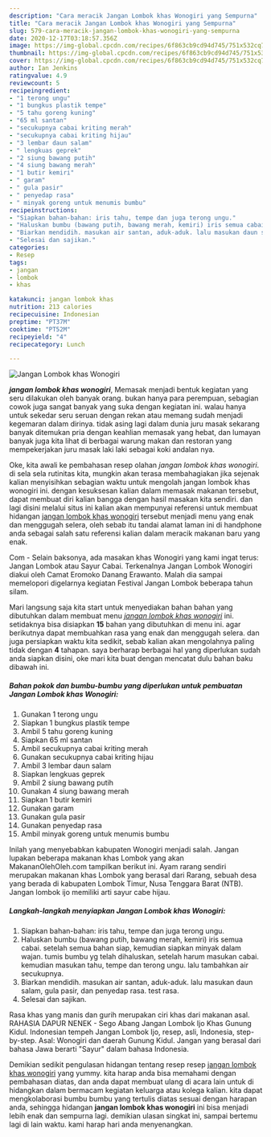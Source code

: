 ```yaml
---
description: "Cara meracik Jangan Lombok khas Wonogiri yang Sempurna"
title: "Cara meracik Jangan Lombok khas Wonogiri yang Sempurna"
slug: 579-cara-meracik-jangan-lombok-khas-wonogiri-yang-sempurna
date: 2020-12-17T03:18:57.356Z
image: https://img-global.cpcdn.com/recipes/6f863cb9cd94d745/751x532cq70/jangan-lombok-khas-wonogiri-foto-resep-utama.jpg
thumbnail: https://img-global.cpcdn.com/recipes/6f863cb9cd94d745/751x532cq70/jangan-lombok-khas-wonogiri-foto-resep-utama.jpg
cover: https://img-global.cpcdn.com/recipes/6f863cb9cd94d745/751x532cq70/jangan-lombok-khas-wonogiri-foto-resep-utama.jpg
author: Ian Jenkins
ratingvalue: 4.9
reviewcount: 5
recipeingredient:
- "1 terong ungu"
- "1 bungkus plastik tempe"
- "5 tahu goreng kuning"
- "65 ml santan"
- "secukupnya cabai kriting merah"
- "secukupnya cabai kriting hijau"
- "3 lembar daun salam"
- " lengkuas geprek"
- "2 siung bawang putih"
- "4 siung bawang merah"
- "1 butir kemiri"
- " garam"
- " gula pasir"
- " penyedap rasa"
- " minyak goreng untuk menumis bumbu"
recipeinstructions:
- "Siapkan bahan-bahan: iris tahu, tempe dan juga terong ungu."
- "Haluskan bumbu (bawang putih, bawang merah, kemiri) iris semua cabai. setelah semua bahan siap, kemudian siapkan minyak dalam wajan. tumis bumbu yg telah dihaluskan, setelah harum masukan cabai. kemudian masukan tahu, tempe dan terong ungu. lalu tambahkan air secukupnya."
- "Biarkan mendidih. masukan air santan, aduk-aduk. lalu masukan daun salam, gula pasir, dan penyedap rasa. test rasa."
- "Selesai dan sajikan."
categories:
- Resep
tags:
- jangan
- lombok
- khas

katakunci: jangan lombok khas 
nutrition: 213 calories
recipecuisine: Indonesian
preptime: "PT37M"
cooktime: "PT52M"
recipeyield: "4"
recipecategory: Lunch

---
```



![Jangan Lombok khas Wonogiri](https://img-global.cpcdn.com/recipes/6f863cb9cd94d745/751x532cq70/jangan-lombok-khas-wonogiri-foto-resep-utama.jpg)

<b><i>jangan lombok khas wonogiri</i></b>, Memasak menjadi bentuk kegiatan yang seru dilakukan oleh banyak orang. bukan hanya para perempuan, sebagian cowok juga sangat banyak yang suka dengan kegiatan ini. walau hanya untuk sekedar seru seruan dengan rekan atau memang sudah menjadi kegemaran dalam dirinya. tidak asing lagi dalam dunia juru masak sekarang banyak ditemukan pria dengan keahlian memasak yang hebat, dan lumayan banyak juga kita lihat di berbagai warung makan dan restoran yang mempekerjakan juru masak laki laki sebagai koki andalan nya.

Oke, kita awali ke pembahasan resep olahan <i>jangan lombok khas wonogiri</i>. di sela sela rutinitas kita, mungkin akan terasa membahagiakan jika sejenak kalian menyisihkan sebagian waktu untuk mengolah jangan lombok khas wonogiri ini. dengan kesuksesan kalian dalam memasak makanan tersebut, dapat membuat diri kalian bangga dengan hasil masakan kita sendiri. dan lagi disini melalui situs ini kalian akan mempunyai referensi untuk membuat hidangan <u>jangan lombok khas wonogiri</u> tersebut menjadi menu yang enak dan menggugah selera, oleh sebab itu tandai alamat laman ini di handphone anda sebagai salah satu referensi kalian dalam meracik makanan baru yang enak.

Com - Selain baksonya, ada masakan khas Wonogiri yang kami ingat terus: Jangan Lombok atau Sayur Cabai. Terkenalnya Jangan Lombok Wonogiri diakui oleh Camat Eromoko Danang Erawanto. Malah dia sampai memelopori digelarnya kegiatan Festival Jangan Lombok beberapa tahun silam.


Mari langsung saja kita start untuk menyediakan bahan bahan yang dibutuhkan dalam membuat menu <u><i>jangan lombok khas wonogiri</i></u> ini. setidaknya bisa disiapkan <b>15</b> bahan yang dibutuhkan di menu ini. agar berikutnya dapat membuahkan rasa yang enak dan menggugah selera. dan juga persiapkan waktu kita sedikit, sebab kalian akan mengolahnya paling tidak dengan <b>4</b> tahapan. saya berharap berbagai hal yang diperlukan sudah anda siapkan disini, oke mari kita buat dengan mencatat dulu bahan baku dibawah ini.

<!--inarticleads1-->

##### Bahan pokok dan bumbu-bumbu yang diperlukan untuk pembuatan Jangan Lombok khas Wonogiri:

1. Gunakan 1 terong ungu
1. Siapkan 1 bungkus plastik tempe
1. Ambil 5 tahu goreng kuning
1. Siapkan 65 ml santan
1. Ambil secukupnya cabai kriting merah
1. Gunakan secukupnya cabai kriting hijau
1. Ambil 3 lembar daun salam
1. Siapkan  lengkuas geprek
1. Ambil 2 siung bawang putih
1. Gunakan 4 siung bawang merah
1. Siapkan 1 butir kemiri
1. Gunakan  garam
1. Gunakan  gula pasir
1. Gunakan  penyedap rasa
1. Ambil  minyak goreng untuk menumis bumbu


Inilah yang menyebabkan kabupaten Wonogiri menjadi salah. Jangan lupakan beberapa makanan khas Lombok yang akan MakananOlehOleh.com tampilkan berikut ini. Ayam rarang sendiri merupakan makanan khas Lombok yang berasal dari Rarang, sebuah desa yang berada di kabupaten Lombok Timur, Nusa Tenggara Barat (NTB). Jangan lombok ijo memiliki arti sayur cabe hijau. 

<!--inarticleads2-->

##### Langkah-langkah menyiapkan Jangan Lombok khas Wonogiri:

1. Siapkan bahan-bahan: iris tahu, tempe dan juga terong ungu.
1. Haluskan bumbu (bawang putih, bawang merah, kemiri) iris semua cabai. setelah semua bahan siap, kemudian siapkan minyak dalam wajan. tumis bumbu yg telah dihaluskan, setelah harum masukan cabai. kemudian masukan tahu, tempe dan terong ungu. lalu tambahkan air secukupnya.
1. Biarkan mendidih. masukan air santan, aduk-aduk. lalu masukan daun salam, gula pasir, dan penyedap rasa. test rasa.
1. Selesai dan sajikan.


Rasa khas yang manis dan gurih merupakan ciri khas dari makanan asal. RAHASIA DAPUR NENEK - Sego Abang Jangan Lombok Ijo Khas Gunung Kidul. Indonesian tempeh Jangan Lombok Ijo, resep, asli, Indonesia, step-by-step. Asal: Wonogiri dan daerah Gunung Kidul. Jangan yang berasal dari bahasa Jawa berarti &#34;Sayur&#34; dalam bahasa Indonesia. 

Demikian sedikit pengulasan hidangan tentang resep resep <u>jangan lombok khas wonogiri</u> yang yummy. kita harap anda bisa memahami dengan pembahasan diatas, dan anda dapat membuat ulang di acara lain untuk di hidangkan dalam bermacam kegiatan keluarga atau kolega kalian. kita dapat mengkolaborasi bumbu bumbu yang tertulis diatas sesuai dengan harapan anda, sehingga hidangan <b>jangan lombok khas wonogiri</b> ini bisa menjadi lebih enak dan sempurna lagi. demikian ulasan singkat ini, sampai bertemu lagi di lain waktu. kami harap hari anda menyenangkan.
